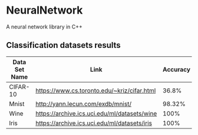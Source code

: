 # NeuralNetwork
A neural network library in C++

## Classification datasets results
|__Data Set Name__|__Link__|__Accuracy__| Number of Neurones |
|-----------------|--------|------------|--------------------|
| CIFAR-10 | https://www.cs.toronto.edu/~kriz/cifar.html |36.8%| 230 |
| Mnist | http://yann.lecun.com/exdb/mnist/ | 98.32% | 230 |
| Wine | https://archive.ics.uci.edu/ml/datasets/wine | 100% | 12 |
| Iris | https://archive.ics.uci.edu/ml/datasets/iris | 100% | 28 |
